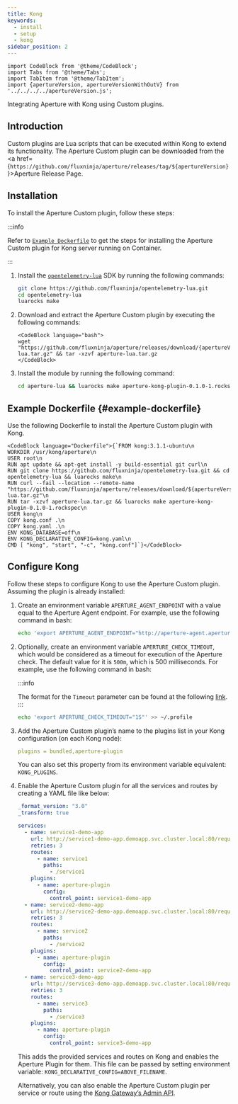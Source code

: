 ```yaml
---
title: Kong
keywords:
  - install
  - setup
  - kong
sidebar_position: 2
---
```


```mdx-code-block
import CodeBlock from '@theme/CodeBlock';
import Tabs from '@theme/Tabs';
import TabItem from '@theme/TabItem';
import {apertureVersion, apertureVersionWithOutV} from '../../../../apertureVersion.js';
```

Integrating Aperture with Kong using Custom plugins.

## Introduction

Custom plugins are Lua scripts that can be executed within Kong to extend its
functionality. The Aperture Custom plugin can be downloaded from the <a
href={`https://github.com/fluxninja/aperture/releases/tag/${apertureVersion}`}>Aperture
Release Page</a>.

## Installation

To install the Aperture Custom plugin, follow these steps:

:::info

Refer to [`Example Dockerfile`](#example-dockerfile) to get the steps for
installing the Aperture Custom plugin for Kong server running on Container.

:::

1. Install the
   [`opentelemetry-lua`](https://github.com/fluxninja/opentelemetry-lua) SDK by
   running the following commands:

   ```bash
   git clone https://github.com/fluxninja/opentelemetry-lua.git
   cd opentelemetry-lua
   luarocks make
   ```

2. Download and extract the Aperture Custom plugin by executing the following
   commands:

   ```mdx-code-block
   <CodeBlock language="bash">
   wget "https://github.com/fluxninja/aperture/releases/download/{apertureVersion}/aperture-lua.tar.gz" && tar -xzvf aperture-lua.tar.gz
   </CodeBlock>
   ```

3. Install the module by running the following command:

   ```bash
   cd aperture-lua && luarocks make aperture-kong-plugin-0.1.0-1.rockspec
   ```

<!-- vale off -->

## Example Dockerfile {#example-dockerfile}

<!-- vale on -->

Use the following Dockerfile to install the Aperture Custom plugin with Kong.

```mdx-code-block
<CodeBlock language="Dockerfile">{`FROM kong:3.1.1-ubuntu\n
WORKDIR /usr/kong/aperture\n
USER root\n
RUN apt update && apt-get install -y build-essential git curl\n
RUN git clone https://github.com/fluxninja/opentelemetry-lua.git && cd opentelemetry-lua && luarocks make\n
RUN curl --fail --location --remote-name "https://github.com/fluxninja/aperture/releases/download/${apertureVersion}/aperture-lua.tar.gz"\n
RUN tar -xzvf aperture-lua.tar.gz && luarocks make aperture-kong-plugin-0.1.0-1.rockspec\n
USER kong\n
COPY kong.conf .\n
COPY kong.yaml .\n
ENV KONG_DATABASE=off\n
ENV KONG_DECLARATIVE_CONFIG=kong.yaml\n
CMD [ "kong", "start", "-c", "kong.conf"]`}</CodeBlock>
```

## Configure Kong

Follow these steps to configure Kong to use the Aperture Custom plugin. Assuming
the plugin is already installed:

1. Create an environment variable `APERTURE_AGENT_ENDPOINT` with a value equal
   to the Aperture Agent endpoint. For example, use the following command in
   bash:

   ```bash
   echo 'export APERTURE_AGENT_ENDPOINT="http://aperture-agent.aperture-agent.svc.cluster.local"' >> ~/.profile
   ```

2. Optionally, create an environment variable `APERTURE_CHECK_TIMEOUT`, which
   would be considered as a timeout for execution of the Aperture check. The
   default value for it is `500m`, which is 500 milliseconds. For example, use
   the following command in bash:

   :::info

   The format for the `Timeout` parameter can be found at the following
   [link](https://github.com/grpc/grpc/blob/master/doc/PROTOCOL-HTTP2.md#requests).
   :::

   ```bash
   echo 'export APERTURE_CHECK_TIMEOUT="1S"' >> ~/.profile
   ```

3. Add the Aperture Custom plugin’s name to the plugins list in your Kong
   configuration (on each Kong node):

   ```yaml
   plugins = bundled,aperture-plugin
   ```

   You can also set this property from its environment variable equivalent:
   `KONG_PLUGINS`.

4. Enable the Aperture Custom plugin for all the services and routes by creating
   a YAML file like below:

   ```yaml
   _format_version: "3.0"
   _transform: true

   services:
     - name: service1-demo-app
       url: http://service1-demo-app.demoapp.svc.cluster.local:80/request
       retries: 3
       routes:
         - name: service1
           paths:
             - /service1
       plugins:
         - name: aperture-plugin
           config:
             control_point: service1-demo-app
     - name: service2-demo-app
       url: http://service2-demo-app.demoapp.svc.cluster.local:80/request
       retries: 3
       routes:
         - name: service2
           paths:
             - /service2
       plugins:
         - name: aperture-plugin
           config:
             control_point: service2-demo-app
     - name: service3-demo-app
       url: http://service3-demo-app.demoapp.svc.cluster.local:80/request
       retries: 3
       routes:
         - name: service3
           paths:
             - /service3
       plugins:
         - name: aperture-plugin
           config:
             control_point: service3-demo-app
   ```

   This adds the provided services and routes on Kong and enables the Aperture
   Plugin for them. This file can be passed by setting environment variable:
   `KONG_DECLARATIVE_CONFIG=ABOVE_FILENAME`.

   Alternatively, you can also enable the Aperture Custom plugin per service or
   route using the
   [Kong Gateway’s Admin API](https://docs.konghq.com/gateway/latest/admin-api/#plugin-object).
